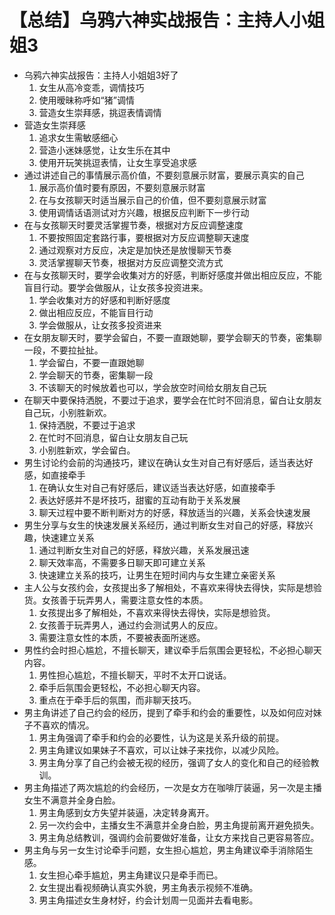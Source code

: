# 【总结】乌鸦六神实战报告：主持人小姐姐3

-   乌鸦六神实战报告：主持人小姐姐3好了
    1.  女生从高冷变乖，调情技巧
    2.  使用暧昧称呼如“猪”调情
    3.  营造女生崇拜感，挑逗表情调情
-   营造女生崇拜感
    1.  追求女生需敏感细心
    2.  营造小迷妹感觉，让女生乐在其中
    3.  使用开玩笑挑逗表情，让女生享受追求感
-   通过讲述自己的事情展示高价值，不要刻意展示财富，要展示真实的自己
    1.  展示高价值时要有原因，不要刻意展示财富
    2.  在与女孩聊天时适当展示自己的价值，但不要刻意展示财富
    3.  使用调情话语测试对方兴趣，根据反应判断下一步行动
-   在与女孩聊天时要灵活掌握节奏，根据对方反应调整速度
    1.  不要按照固定套路行事，要根据对方反应调整聊天速度
    2.  通过观察对方反应，决定是加快还是放慢聊天节奏
    3.  灵活掌握聊天节奏，根据对方反应调整交流方式
-   在与女孩聊天时，要学会收集对方的好感，判断好感度并做出相应反应，不能盲目行动。要学会做服从，让女孩多投资进来。
    1.  学会收集对方的好感和判断好感度
    2.  做出相应反应，不能盲目行动
    3.  学会做服从，让女孩多投资进来
-   在女朋友聊天时，要学会留白，不要一直跟她聊，要学会聊天的节奏，密集聊一段，不要拉扯扯。
    1.  学会留白，不要一直跟她聊
    2.  学会聊天的节奏，密集聊一段
    3.  不该聊天的时候放着也可以，学会放空时间给女朋友自己玩
-   在聊天中要保持洒脱，不要过于追求，要学会在忙时不回消息，留白让女朋友自己玩，小别胜新欢。
    1.  保持洒脱，不要过于追求
    2.  在忙时不回消息，留白让女朋友自己玩
    3.  小别胜新欢，学会留白。
-   男生讨论约会前的沟通技巧，建议在确认女生对自己有好感后，适当表达好感，如直接牵手
    1.  在确认女生对自己有好感后，建议适当表达好感，如直接牵手
    2.  表达好感并不是坏技巧，甜蜜的互动有助于关系发展
    3.  聊天过程中要不断判断对方的好感，释放适当的兴趣，关系会快速发展
-   男生分享与女生的快速发展关系经历，通过判断女生对自己的好感，释放兴趣，快速建立关系
    1.  通过判断女生对自己的好感，释放兴趣，关系发展迅速
    2.  聊天效率高，不需要多日聊天即可建立关系
    3.  快速建立关系的技巧，让男生在短时间内与女生建立亲密关系
-   主人公与女孩约会，女孩提出多了解相处，不喜欢来得快去得快，实际是想验货。女孩善于玩弄男人，需要注意女性的本质。
    1.  女孩提出多了解相处，不喜欢来得快去得快，实际是想验货。
    2.  女孩善于玩弄男人，通过约会测试男人的反应。
    3.  需要注意女性的本质，不要被表面所迷惑。
-   男性约会时担心尴尬，不擅长聊天，建议牵手后氛围会更轻松，不必担心聊天内容。
    1.  男性担心尴尬，不擅长聊天，平时不太开口说话。
    2.  牵手后氛围会更轻松，不必担心聊天内容。
    3.  重点在于牵手后的氛围，而非聊天技巧。
-   男主角讲述了自己约会的经历，提到了牵手和约会的重要性，以及如何应对妹子不喜欢的情况。
    1.  男主角强调了牵手和约会的必要性，认为这是关系升级的前提。
    2.  男主角建议如果妹子不喜欢，可以让妹子来找你，以减少风险。
    3.  男主角分享了自己约会被无视的经历，强调了女人的变化和自己的经验教训。
-   男主角描述了两次尴尬的约会经历，一次是女方在咖啡厅装逼，另一次是主播女生不满意并全身白脸。
    1.  男主角感到女方失望并装逼，决定转身离开。
    2.  另一次约会中，主播女生不满意并全身白脸，男主角提前离开避免损失。
    3.  男主角总结教训，强调约会前要做好准备，让女方来找自己更容易答应。
-   男主角与另一女生讨论牵手问题，女生担心尴尬，男主角建议牵手消除陌生感。
    1.  女生担心牵手尴尬，男主角建议只是牵手而已。
    2.  女生提出看视频确认真实外貌，男主角表示视频不准确。
    3.  男主角描述女生身材好，约会计划周一见面并去看电影。